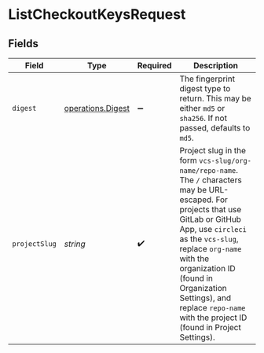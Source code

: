 # ListCheckoutKeysRequest


## Fields

| Field                                                                                                                                                                                                                                                                                                                               | Type                                                                                                                                                                                                                                                                                                                                | Required                                                                                                                                                                                                                                                                                                                            | Description                                                                                                                                                                                                                                                                                                                         |
| ----------------------------------------------------------------------------------------------------------------------------------------------------------------------------------------------------------------------------------------------------------------------------------------------------------------------------------- | ----------------------------------------------------------------------------------------------------------------------------------------------------------------------------------------------------------------------------------------------------------------------------------------------------------------------------------- | ----------------------------------------------------------------------------------------------------------------------------------------------------------------------------------------------------------------------------------------------------------------------------------------------------------------------------------- | ----------------------------------------------------------------------------------------------------------------------------------------------------------------------------------------------------------------------------------------------------------------------------------------------------------------------------------- |
| `digest`                                                                                                                                                                                                                                                                                                                            | [operations.Digest](../../../sdk/models/operations/digest.md)                                                                                                                                                                                                                                                                       | :heavy_minus_sign:                                                                                                                                                                                                                                                                                                                  | The fingerprint digest type to return. This may be either `md5` or `sha256`. If not passed, defaults to `md5`.                                                                                                                                                                                                                      |
| `projectSlug`                                                                                                                                                                                                                                                                                                                       | *string*                                                                                                                                                                                                                                                                                                                            | :heavy_check_mark:                                                                                                                                                                                                                                                                                                                  | Project slug in the form `vcs-slug/org-name/repo-name`. The `/` characters may be URL-escaped. For projects that use GitLab or GitHub App, use `circleci` as the `vcs-slug`, replace `org-name` with the organization ID (found in Organization Settings), and replace `repo-name` with the project ID (found in Project Settings). |
